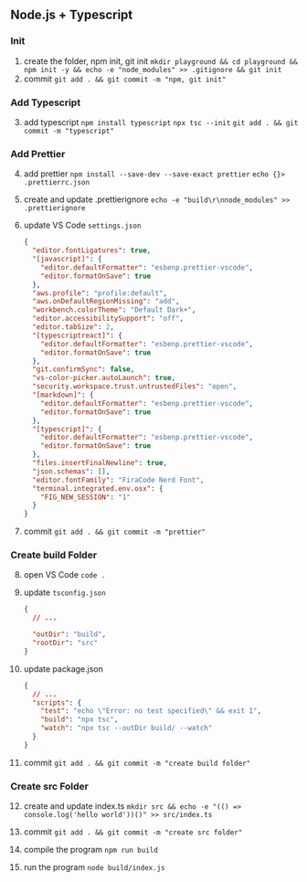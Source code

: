 ## Node.js + Typescript

### Init

1. create the folder, npm init, git init
   `mkdir playground && cd playground && npm init -y && echo -e "node_modules" >> .gitignore && git init`
2. commit
   `git add . && git commit -m "npm, git init"`

### Add Typescript

3. add typescript
   `npm install typescript`
   `npx tsc --init`
   `git add . && git commit -m "typescript"`

### Add Prettier

4. add prettier
   `npm install --save-dev --save-exact prettier`
   `echo {}> .prettierrc.json`

5. create and update .prettierignore
   `echo -e "build\r\nnode_modules" >> .prettierignore`

6. update VS Code `settings.json`

   ```json
   {
     "editor.fontLigatures": true,
     "[javascript]": {
       "editor.defaultFormatter": "esbenp.prettier-vscode",
       "editor.formatOnSave": true
     },
     "aws.profile": "profile:default",
     "aws.onDefaultRegionMissing": "add",
     "workbench.colorTheme": "Default Dark+",
     "editor.accessibilitySupport": "off",
     "editor.tabSize": 2,
     "[typescriptreact]": {
       "editor.defaultFormatter": "esbenp.prettier-vscode",
       "editor.formatOnSave": true
     },
     "git.confirmSync": false,
     "vs-color-picker.autoLaunch": true,
     "security.workspace.trust.untrustedFiles": "open",
     "[markdown]": {
       "editor.defaultFormatter": "esbenp.prettier-vscode",
       "editor.formatOnSave": true
     },
     "[typescript]": {
       "editor.defaultFormatter": "esbenp.prettier-vscode",
       "editor.formatOnSave": true
     },
     "files.insertFinalNewline": true,
     "json.schemas": [],
     "editor.fontFamily": "FiraCode Nerd Font",
     "terminal.integrated.env.osx": {
       "FIG_NEW_SESSION": "1"
     }
   }
   ```

7. commit
   `git add . && git commit -m "prettier"`

### Create build Folder

8. open VS Code
   `code .`

9. update `tsconfig.json`

   ```json
   {
     // ...

     "outDir": "build",
     "rootDir": "src"
   }
   ```

10. update package.json

    ```json
    {
      // ...
      "scripts": {
        "test": "echo \"Error: no test specified\" && exit 1",
        "build": "npx tsc",
        "watch": "npx tsc --outDir build/ --watch"
      }
    }
    ```

11. commit
    `git add . && git commit -m "create build folder"`

### Create src Folder

12. create and update index.ts
    `mkdir src && echo -e "(() => console.log('hello world'))()" >> src/index.ts`

13. commit
    `git add . && git commit -m "create src folder"`

14. compile the program
    `npm run build`

15. run the program
    `node build/index.js`
